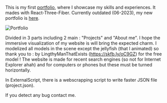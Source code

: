 
This is my first <a href="https://sala2code.github.io/portfolio_2023_outdated/">portfolio</a>, where I showcase my skills and experiences. It mades with React-Three-Fiber. Currently outdated (06-2023), my new portfolio is <a href="https://sala2code.github.io/portfolio/">here</a>.

![Portfolio](https://user-images.githubusercontent.com/109032171/222574278-55a7a61d-2e0a-47df-92d8-5010a668f488.gif)

Divided in 3 parts including 2 main : "Projects" and "About me". I hope the immersive visualization of my website is will bring the expected charm. I modelized all models in the scene except the jellyfish (that I animated) so thank you to : by LingthyManThatExists (https://skfb.ly/oC9GZ) for the free model !
The website is made for recent search engines (so not for Internet Explorer ahah) and for computers or phones but these must be turned horizontally.

In ExternalScript, there is a webscrapping script to write faster JSON file (project.json).

If you detect any bug contact me.
